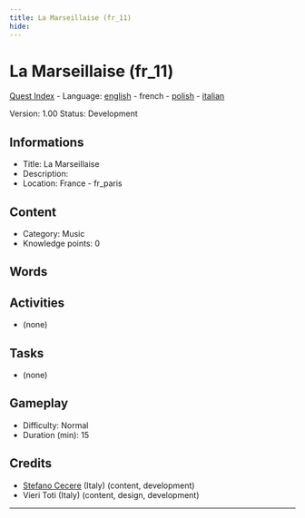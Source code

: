 ```yaml
---
title: La Marseillaise (fr_11)
hide:
---
```


# La Marseillaise (fr_11)
[Quest Index](./index.fr.md) - Language: [english](./fr_11.md) - french - [polish](./fr_11.pl.md) - [italian](./fr_11.it.md)

Version: 1.00
Status: Development

## Informations

- Title: La Marseillaise
- Description: 
- Location: France - fr_paris
## Content
- Category: Music
- Knowledge points: 0
## Words
## Activities
- (none)

## Tasks
- (none)
## Gameplay
- Difficulty: Normal
- Duration (min): 15
## Credits
- [Stefano Cecere](https://stefanocecere.com) (Italy) (content, development)
- Vieri Toti (Italy) (content, design, development)

---

